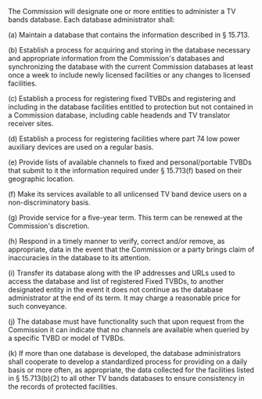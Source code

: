 The Commission will designate one or more entities to administer a TV bands database. Each database administrator shall:

(a) Maintain a database that contains the information described in § 15.713.

(b) Establish a process for acquiring and storing in the database necessary and appropriate information from the Commission's databases and synchronizing the database with the current Commission databases at least once a week to include newly licensed facilities or any changes to licensed facilities.

(c) Establish a process for registering fixed TVBDs and registering and including in the database facilities entitled to protection but not contained in a Commission database, including cable headends and TV translator receiver sites.

(d) Establish a process for registering facilities where part 74 low power auxiliary devices are used on a regular basis.

(e) Provide lists of available channels to fixed and personal/portable TVBDs that submit to it the information required under § 15.713(f) based on their geographic location.

(f) Make its services available to all unlicensed TV band device users on a non-discriminatory basis.

(g) Provide service for a five-year term. This term can be renewed at the Commission's discretion.

(h) Respond in a timely manner to verify, correct and/or remove, as appropriate, data in the event that the Commission or a party brings claim of inaccuracies in the database to its attention.
              

(i) Transfer its database along with the IP addresses and URLs used to access the database and list of registered Fixed TVBDs, to another designated entity in the event it does not continue as the database administrator at the end of its term. It may charge a reasonable price for such conveyance.

(j) The database must have functionality such that upon request from the Commission it can indicate that no channels are available when queried by a specific TVBD or model of TVBDs.

(k) If more than one database is developed, the database administrators shall cooperate to develop a standardized process for providing on a daily basis or more often, as appropriate, the data collected for the facilities listed in § 15.713(b)(2) to all other TV bands databases to ensure consistency in the records of protected facilities.

